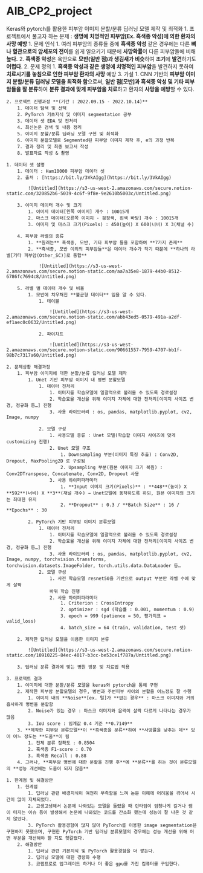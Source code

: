 # AIB_CP2_project

Keras와 pytorch를 활용한 피부암 이미지 분할/분류 딥러닝 모델 제작 및 최적화
    1. 프로젝트에서 풀고자 하는 문제 : **생명에 치명적인 피부암[Ex. 흑색종 악성]에 의한 환자의 사망 예방**
        1. 문제 인식
            1. 여러 피부암의 종류들 중에 **흑색종 악성** 같은 경우에는 다른 **뼈나 혈관으로의 암세포의 전이**를 쉽게 일으키기 때문에 **사망확률**이 다른 피부암들에 비해 **높다.**
            2. **흑색종 악성**은 육안으로 **모반(일반 점)과 생김새가 비슷**하여 **조기**에 **발견**하기도 **어렵다**.
        2. 문제 정의
            1. **흑색종 악성과 같은 생명에 치명적인 피부암**을 발견하지 못하여 **치료시기를 놓침으로 인한 피부암 환자의 사망** 예방
        3. 가설
            1. CNN 기반의 **피부암 이미지 분할/분류 딥러닝 모델을 최적화 함**으로써, **일반 점[모반]과 흑색종 악성 및 기타 피부암들을 잘 분류**하여 **분류 결과에 맞게 피부암을 치료**하고 환자의 **사망을 예방**할 수 있다.
            
    2. 프로젝트 진행과정 **(기간 : 2022.09.15 - 2022.10.14)**
        1. 데이터 탐색 및 선택
        2. PyTorch 기초지식 및 이미지 segmentation 공부
        3. 데이터 셋 EDA 및 전처리
        4. 최신논문 검색 및 내용 정리
        5. 이미지 분할/분류 딥러닝 모델 구현 및 최적화
        6. 이미지 분할모델로 Segmented된 피부암 이미지 제작 후, e의 과정 반복
        7. 결과 정리 및 최종 보고서 작성
        8. 발표자료 작성 & 촬영
    
    1. 데이터 셋 설명
        1. 데이터 : Ham10000 피부암 데이터 셋
        2. 출처 : [https://bit.ly/3VkAIgg](https://bit.ly/3VkAIgg)
            
            ![Untitled](https://s3-us-west-2.amazonaws.com/secure.notion-static.com/320852b6-5039-4c6f-9f8e-9e2610b5003c/Untitled.png)
            
        3. 이미지 데이터 개수 및 크기
            1. 이미지 데이터[왼쪽 이미지] 개수 : 10015개
            2. 마스크 데이터[오른쪽 이미지 - 검정색, 흰색 바탕] 개수 : 10015개
            3. 이미지 및 마스크 크기(Pixels) : 450(높이) X 600(너비) X 3(채널 수)
            
        4. 피부암 라벨의 종류
            1. **원래는** 흑색종, 모반, 기타 피부암 들을 포함하여 **7가지 존재**
            2. **흑색종, 모반 이외의 피부암들**은 데이터 개수가 작기 때문에 **하나의 라벨[기타 피부암(Other_SC)]로 통합**
                
                ![Untitled](https://s3-us-west-2.amazonaws.com/secure.notion-static.com/aa7a35e8-1879-44b0-8512-6786fc7694c8/Untitled.png)
                
        5. 라벨 별 데이터 개수 및 비율
            1. 모반에 치우쳐진 **불균형 데이터** 임을 알 수 있다.
                1. 테이블
                    
                    ![Untitled](https://s3-us-west-2.amazonaws.com/secure.notion-static.com/abb43ed5-0579-491a-a2df-ef1aec0c0632/Untitled.png)
                    
                2. 파이차트
                    
                    ![Untitled](https://s3-us-west-2.amazonaws.com/secure.notion-static.com/90661557-7959-4707-bb1f-98b7c7317a60/Untitled.png)
                    
    2. 문제상황 해결과정
        1. 피부암 이미지에 대한 분할/분류 딥러닝 모델 제작
            1. Unet 기반 피부암 이미지 내 병변 분할모델
                1. 데이터 전처리
                    1. 이미지를 학습모델에 일괄적으로 불러올 수 있도록 경로설정
                    2. 학습효율 개선을 위해 이미지 자체에 대한 전처리[이미지 사이즈 변경, 정규화 등…] 진행
                    3. 사용 라이브러리 : os, pandas, matplotlib.pyplot, cv2, Image, numpy
                    
                2. 모델 구성
                    1. 사용모델 종류 : Unet 모델(학습할 이미지 사이즈에 맞게 customizing 진행)
                    2. Unet 모델 구조
                        1. Downsampling 부분(이미지 특징 추출) : Conv2D, Dropout, MaxPooling2D 로 구성됨
                        2. Upsampling 부분(원본 이미지 크기 복원) : Conv2DTranspose, Concatenate, Conv2D, Dropout 사용
                    3. 사용 하이퍼파라미터
                        1. **Input 이미지 크기(Pixels)** : **448**(높이) X **592**(너비) X **3**(채널 개수) → Unet모델에 동작하도록 하되, 원본 이미지의 크기는 최대한 유지
                        2. **Dropout** : 0.3 / **Batch Size** : 16 / **Epochs** : 30
                        
            2. PyTorch 기반 피부암 이미지 분류모델
                1. 데이터 전처리
                    1. 이미지를 학습모델에 일괄적으로 불러올 수 있도록 경로설정
                    2. 학습효율 개선을 위해 이미지 자체에 대한 전처리[이미지 사이즈 변경, 정규화 등…] 진행
                    3. 사용 라이브러리 : os, pandas, matplotlib.pyplot, cv2, Image, numpy, torchvision.transforms, torchvision.datasets.ImageFolder, torch.utils.data.DataLoader 등…
                2. 모델 구성
                    1. 사전 학습모델 resnet50을 기반으로 output 부분만 라벨 수에 맞게 살짝
                    바꿔 학습 진행
                    2. 사용 하이퍼파라미터
                        1. Criterion : CrossEntropy
                        2. optimizer : sgd (학습률 : 0.001, momentum : 0.9)
                        3. epoch = 999 (patience = 50, 평가지표 = valid_loss)
                        4. batch_size = 64 (train, validation, test 셋)
                        
        2. 제작한 딥러닝 모델을 이용한 이미지 분류
            
            ![Untitled](https://s3-us-west-2.amazonaws.com/secure.notion-static.com/10910225-84ec-4017-b3cc-be53ce1f787a/Untitled.png)
            
        3. 딥러닝 분류 결과에 맞는 병원 방문 및 치료법 적용
        
    3. 프로젝트 결과
        1. 이미지에 대한 분할/분류 모델을 keras와 pytorch을 통해 구현
        2. 제작한 피부암 분할모델의 경우, 병변과 주변피부 사이의 분할을 어느정도 잘 수행
            1. 이미지 내의 **Noise**[ex. 털]가 **없는 경우** : 마스크 이미지와 거의 흡사하게 병변을 분할함
            2. Noise가 있는 경우 : 마스크 이미지와 윤곽이 살짝 다르게 나타나는 경우가 많음
            3. IoU score : 임계값 0.4 기준 **0.7149**
        3. **제작한 피부암 분류모델**이 **흑색종을 분류**하여 **사망률을 낮추는 데** 있어 어느 정도는 **도움**이 됨
            1. 전체 분류 정확도 : 0.8504
            2. 흑색종 F1-score : 0.70
            3. 흑색종 Recall : 0.88
        4. 그러나, **피부암 병변에 대한 분할을 진행 후**에 **분류**를 하는 것이 분류모델의 **성능 개선에는 도움이 되지 않음**
    
    1. 한계점 및 해결방안
        1. 한계점
            1. 딥러닝 관련 배경지식이 여전히 부족함을 느껴 논문 이해에 어려움을 겪어서 시간이 많이 지체되었다.
            2. 고생고생해서 논문에 나와있는 모델을 돌렸을 때 런타임이 엄청나게 길거나 램이 터지는 이슈 등이 발생해서 논문에 나와있는 코드를 간소화 했는데 성능이 잘 나온 것 같지 않았다.
            3. PyTorch 활용경험이 많지 않아 PyTorch를 이용한 image segmentation은 구현하지 못했으며, 구현한 PyTorch 기반 딥러닝 분류모델의 경우에는 성능 개선을 위해 어떤 부분을 개선해야 할 지도 헷갈렸다.
        2. 해결방안
            1. 딥러닝 관련 기본지식 및 PyTorch 활용경험을 더 쌓는다.
            2. 딥러닝 모델에 대한 경량화 수행
            3. 코랩프로로 업그레이드 하거나 더 좋은 gpu를 가진 컴퓨터를 구입한다.
